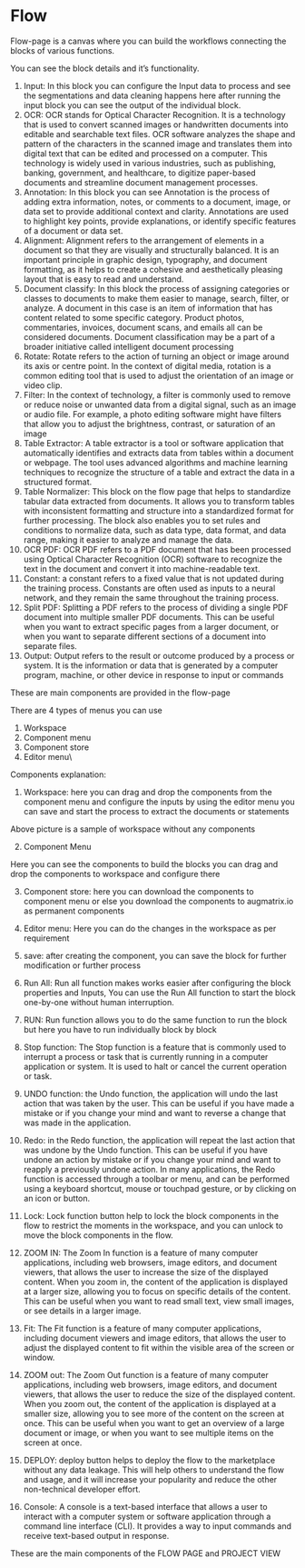 # Flow

Flow-page is a canvas where you can build the workflows connecting the blocks of various functions.

You can see the block details and it’s functionality.

1. &#x20;Input: In this block you can configure the Input data to process and see the segmentations and data cleaning happens here after running the input block you can see the output of the individual block.
2. OCR: OCR stands for Optical Character Recognition. It is a technology that is used to convert scanned images or handwritten documents into editable and searchable text files. OCR software analyzes the shape and pattern of the characters in the scanned image and translates them into digital text that can be edited and processed on a computer. This technology is widely used in various industries, such as publishing, banking, government, and healthcare, to digitize paper-based documents and streamline document management processes.
3. Annotation: In this block you can see Annotation is the process of adding extra information, notes, or comments to a document, image, or data set to provide additional context and clarity. Annotations are used to highlight key points, provide explanations, or identify specific features of a document or data set.
4. Alignment: Alignment refers to the arrangement of elements in a document so that they are visually and structurally balanced. It is an important principle in graphic design, typography, and document formatting, as it helps to create a cohesive and aesthetically pleasing layout that is easy to read and understand.
5. Document classify: In this block the process of assigning categories or classes to documents to make them easier to manage, search, filter, or analyze. A document in this case is an item of information that has content related to some specific category. Product photos, commentaries, invoices, document scans, and emails all can be considered documents. Document classification may be a part of a broader initiative called intelligent document processing
6. Rotate: Rotate refers to the action of turning an object or image around its axis or centre point. In the context of digital media, rotation is a common editing tool that is used to adjust the orientation of an image or video clip.&#x20;
7. Filter: In the context of technology, a filter is commonly used to remove or reduce noise or unwanted data from a digital signal, such as an image or audio file. For example, a photo editing software might have filters that allow you to adjust the brightness, contrast, or saturation of an image
8. Table Extractor: A table extractor is a tool or software application that automatically identifies and extracts data from tables within a document or webpage. The tool uses advanced algorithms and machine learning techniques to recognize the structure of a table and extract the data in a structured format.
9. Table Normalizer: This block on the flow page that helps to standardize tabular data extracted from documents. It allows you to transform tables with inconsistent formatting and structure into a standardized format for further processing. The block also enables you to set rules and conditions to normalize data, such as data type, data format, and data range, making it easier to analyze and manage the data.
10. OCR PDF: OCR PDF refers to a PDF document that has been processed using Optical Character Recognition (OCR) software to recognize the text in the document and convert it into machine-readable text.
11. Constant: a constant refers to a fixed value that is not updated during the training process. Constants are often used as inputs to a neural network, and they remain the same throughout the training process.
12. Split PDF: Splitting a PDF refers to the process of dividing a single PDF document into multiple smaller PDF documents. This can be useful when you want to extract specific pages from a larger document, or when you want to separate different sections of a document into separate files.
13. Output: Output refers to the result or outcome produced by a process or system. It is the information or data that is generated by a computer program, machine, or other device in response to input or commands

&#x20;

These are main components are provided in the flow-page

There are 4 types of menus you can use

1. Workspace
2. Component menu
3. Component store
4. Editor menu\


Components explanation:

1. Workspace: here you can drag and drop the components from the component menu and configure the inputs by using the editor menu you can save and start the process to extract the documents or statements

Above picture is a sample of workspace without any components

2. Component Menu

Here you can see the components to build the blocks you can drag and drop the components to workspace and configure there

3. Component store: here you can download the components to component menu or else you download the components to augmatrix.io as permanent components
4. Editor menu: Here you can do the changes in the workspace as per requirement



1. save: after creating the component, you can save the block for further modification or further process
2. Run All: Run all function makes works easier after configuring the block properties and Inputs, You can use the Run All function to start the block one-by-one without human interruption.
3. RUN: Run function allows you to do the same function to run the block but here you have to run individually block by block
4. Stop function: The Stop function is a feature that is commonly used to interrupt a process or task that is currently running in a computer application or system. It is used to halt or cancel the current operation or task.
5. UNDO function: the Undo function, the application will undo the last action that was taken by the user. This can be useful if you have made a mistake or if you change your mind and want to reverse a change that was made in the application.
6. Redo: in the Redo function, the application will repeat the last action that was undone by the Undo function. This can be useful if you have undone an action by mistake or if you change your mind and want to reapply a previously undone action. In many applications, the Redo function is accessed through a toolbar or menu, and can be performed using a keyboard shortcut, mouse or touchpad gesture, or by clicking on an icon or button.
7. Lock: Lock function button help to lock the block components in the flow to restrict the moments in the workspace, and you can unlock to move the block components in the flow.
8. ZOOM IN: The Zoom In function is a feature of many computer applications, including web browsers, image editors, and document viewers, that allows the user to increase the size of the displayed content. When you zoom in, the content of the application is displayed at a larger size, allowing you to focus on specific details of the content. This can be useful when you want to read small text, view small images, or see details in a larger image.
9. Fit: The Fit function is a feature of many computer applications, including document viewers and image editors, that allows the user to adjust the displayed content to fit within the visible area of the screen or window.
10. ZOOM out: The Zoom Out function is a feature of many computer applications, including web browsers, image editors, and document viewers, that allows the user to reduce the size of the displayed content. When you zoom out, the content of the application is displayed at a smaller size, allowing you to see more of the content on the screen at once. This can be useful when you want to get an overview of a large document or image, or when you want to see multiple items on the screen at once.
11. DEPLOY: deploy button helps to deploy the flow to the marketplace without any data leakage. This will help others to understand the flow and usage, and it will increase your popularity and reduce the other non-technical developer effort.
12. Console: A console is a text-based interface that allows a user to interact with a computer system or software application through a command line interface (CLI). It provides a way to input commands and receive text-based output in response.

These are the main components of the FLOW PAGE and PROJECT VIEW
